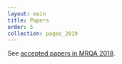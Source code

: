 ```yaml
---
layout: main
title: Papers
order: 5
collection: pages_2019
---
```


See [accepted papers in MRQA 2018](2018/papers).
